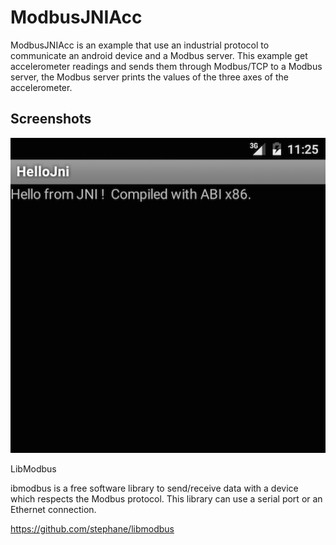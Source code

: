 ModbusJNIAcc
=========
ModbusJNIAcc is an example that use an industrial protocol to communicate an android device and a Modbus server.
This example get accelerometer readings and sends them through Modbus/TCP to a Modbus server, the Modbus server prints the values of the three axes of the accelerometer.
 
Screenshots
-----------
![screenshot](screenshot.png)


LibModbus

ibmodbus is a free software library to send/receive data with a device which respects the Modbus protocol. This library can use a serial port or an Ethernet connection.

https://github.com/stephane/libmodbus
